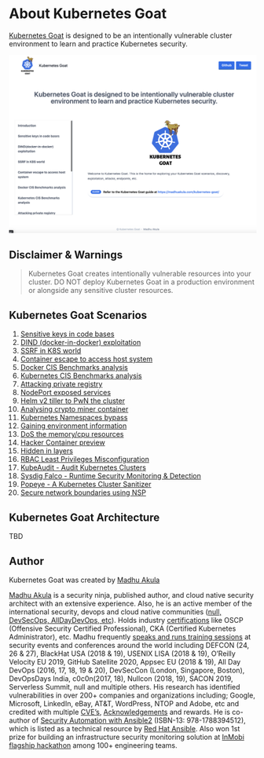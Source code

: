 # About Kubernetes Goat

[Kubernetes Goat](https://github.com/madhuakula/kubernetes-goat) is designed to be an intentionally vulnerable cluster environment to learn and practice Kubernetes security.

![Kubernetes Goat Home](images/kubernetes-goat-home.png)

## Disclaimer & Warnings

> Kubernetes Goat creates intentionally vulnerable resources into your cluster. DO NOT deploy Kubernetes Goat in a production environment or alongside any sensitive cluster resources.

## Kubernetes Goat Scenarios

1. [Sensitive keys in code bases](scenarios/scenario-1.md)
2. [DIND (docker-in-docker) exploitation](scenarios/scenario-2.md)
3. [SSRF in K8S world](scenarios/scenario-3.md)
4. [Container escape to access host system](scenarios/scenario-4.md)
5. [Docker CIS Benchmarks analysis](scenarios/scenario-5.md)
6. [Kubernetes CIS Benchmarks analysis](scenarios/scenario-6.md)
7. [Attacking private registry](scenarios/scenario-7.md)
8. [NodePort exposed services](scenarios/scenario-8.md)
9. [Helm v2 tiller to PwN the cluster](scenarios/scenario-9.md)
10. [Analysing crypto miner container](scenarios/scenario-10.md)
11. [Kubernetes Namespaces bypass](scenarios/scenario-11.md)
12. [Gaining environment information](scenarios/scenario-12.md)
13. [DoS the memory/cpu resources](scenarios/scenario-13.md)
14. [Hacker Container preview](scenarios/scenario-14.md)
15. [Hidden in layers](scenarios/scenario-15.md)
16. [RBAC Least Privileges Misconfiguration](scenarios/scenario-16.md)
17. [KubeAudit - Audit Kubernetes Clusters](scenarios/scenario-17.md)
18. [Sysdig Falco - Runtime Security Monitoring & Detection](scenarios/scenario-18.md)
19. [Popeye - A Kubernetes Cluster Sanitizer](scenarios/scenario-19.md)
20. [Secure network boundaries using NSP](scenarios/scenario-20.md)

## Kubernetes Goat Architecture

TBD

## Author

Kubernetes Goat was created by [Madhu Akula](https://madhuakula.com)

[Madhu Akula](https://madhuakula.com) is a security ninja, published author, and cloud native security architect with an extensive experience. Also, he is an active member of the international security, devops and cloud native communities ([null, DevSecOps, AllDayDevOps, etc](https://madhuakula.com#volunteering)). Holds industry [certifications](https://madhuakula.com#accomplishments) like OSCP (Offensive Security Certified Professional), CKA (Certified Kubernetes Administrator), etc. Madhu frequently [speaks and runs training sessions](https://madhuakula.com/talk/) at security events and conferences around the world including DEFCON (24, 26 & 27), BlackHat USA (2018 & 19), USENIX LISA (2018 & 19), O’Reilly Velocity EU 2019, GitHub Satellite 2020, Appsec EU (2018 & 19), All Day DevOps (2016, 17, 18, 19 & 20), DevSecCon (London, Singapore, Boston), DevOpsDays India, c0c0n(2017, 18), Nullcon (2018, 19), SACON 2019, Serverless Summit, null and multiple others. His research has identified vulnerabilities in over 200+ companies and organizations including; Google, Microsoft, LinkedIn, eBay, AT&T, WordPress, NTOP and Adobe, etc and credited with multiple [CVE’s](https://madhuakula.com/publication/security-vulnerabilities-advisories/), [Acknowledgements](https://madhuakula.com/publication/security-vulnerabilities-acknowledgements/) and rewards. He is co-author of [Security Automation with Ansible2](https://www.secautomationbook.com/) (ISBN-13: 978-1788394512), which is listed as a technical resource by [Red Hat Ansible](https://www.ansible.com/resources/ebooks/security-automation-with-ansible-2). Also won 1st prize for building an infrastructure security monitoring solution at [InMobi flagship hackathon](https://inmobihackdaysummer2015.devpost.com) among 100+ engineering teams.

